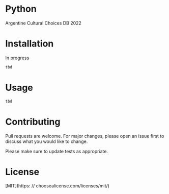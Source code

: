 # Python

Argentine Cultural Choices DB 2022

# Installation

In progress

```bash
tbd
```

# Usage

```python
tbd
```

# Contributing
Pull requests are welcome. For major changes, please open an issue first to discuss what you would like to change.

Please make sure to update tests as appropriate.

# License
[MIT](https: // choosealicense.com/licenses/mit/)
